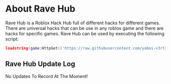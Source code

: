 # About Rave Hub
Rave Hub is a Roblox Hack Hub full of different hacks for different games. 
There are universal hacks that can be use in any roblox game and there are hacks for specific games.
Rave Hub can be used by executing the following script:
```lua
loadstring(game:HttpGet(('https://raw.githubusercontent.com/yaboi-v3rt3x/Rave-Hub/main/Hub')))()
```

## Rave Hub Update Log
No Updates To Record At The Moment!
